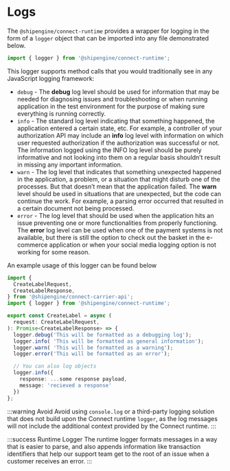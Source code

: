 # Logs


The `@shipengine/connect-runtime` provides a wrapper for logging in the form of a `logger` object that can be imported into any file demonstrated below.


```TypeScript
import { logger } from '@shipengine/connect-runtime';
```

This logger supports method calls that you would traditionally see in any JavaScript logging framework:
- `debug` - The **debug** log level should be used for information that may be needed for diagnosing issues and troubleshooting or when running application in the test environment for the purpose of making sure everything is running correctly.
- `info` - The standard log level indicating that something happened, the application entered a certain state, etc. For example, a controller of your authorization API may include an **info** log level with information on which user requested authorization if the authorization was successful or not. The information logged using the INFO log level should be purely informative and not looking into them on a regular basis shouldn’t result in missing any important information.
- `warn` - The log level that indicates that something unexpected happened in the application, a problem, or a situation that might disturb one of the processes. But that doesn’t mean that the application failed. The **warn** level should be used in situations that are unexpected, but the code can continue the work. For example, a parsing error occurred that resulted in a certain document not being processed.
- `error` - The log level that should be used when the application hits an issue preventing one or more functionalities from properly functioning. The **error** log level can be used when one of the payment systems is not available, but there is still the option to check out the basket in the e-commerce application or when your social media logging option is not working for some reason.

An example usage of this logger can be found below
```TypeScript
import {
  CreateLabelRequest,
  CreateLabelResponse,
} from '@shipengine/connect-carrier-api';
import { logger } from '@shipengine/connect-runtime';

export const CreateLabel = async (
  request: CreateLabelRequest,
): Promise<CreateLabelResponse> => {
  logger.debug('This will be formatted as a debugging log');
  logger.info( 'This will be formatted as general information');
  logger.warn( 'This will be formatted as a warning');
  logger.error('This will be formatted as an error');

  // You can also log objects
  logger.info({
    response: ...some response payload,
    message: 'recieved a response'
  })
};
```


:::warning Avoid
Avoid using `console.log` or a third-party logging solution that does not build
upon the Connect runtime `logger`, as the log messages
will not include the additional context provided by the Connect runtime.
:::

:::success Runtime Logger
The runtime logger formats messages in a way that is easier to parse, and also
appends information like transaction identifiers that help our support
team get to the root of an issue when a customer receives an error.
:::
